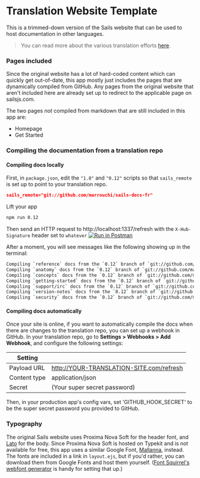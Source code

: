 # Translation Website Template

This is a trimmed-down version of the Sails website that can be used to host documentation in other languages.

> You can read more about the various translation efforts [here](https://github.com/balderdashy/sails-docs#in-other-languages).

### Pages included

Since the original website has a lot of hard-coded content which can quickly get out-of-date, this app mostly just includes the pages that are dynamically compiled from GitHub. Any pages from the original website that aren't included here are already set up to redirect to the applicable page on sailsjs.com.

The two pages _not_ compiled from markdown that are still included in this app are:

+ Homepage
+ Get Started


### Compiling the documentation from a translation repo

#### Compiling docs locally

First, in `package.json`, edit the `"1.0"` and `"0.12"` scripts so that `sails_remote` is set up to point to your translation repo.

```json
sails_remote="git://github.com/marrouchi/sails-docs-fr"
```

Lift your app

```bash
npm run 0.12
```

Then send an HTTP request to http://localhost:1337/refresh with the `X-Hub-Signature` header set to `whatever`
[![Run in Postman](https://s3.amazonaws.com/postman-static/run-button.png)](https://www.getpostman.com/run-collection/0b8126a8c7ae514d8418)

After a moment, you will see messages like the following showing up in the terminal:

```bash
Compiling `reference` docs from the `0.12` branch of `git://github.com/marrouchi/sails-docs-fr`...
Compiling `anatomy` docs from the `0.12` branch of `git://github.com/marrouchi/sails-docs-fr`...
Compiling `concepts` docs from the `0.12` branch of `git://github.com/marrouchi/sails-docs-fr`...
Compiling `getting-started` docs from the `0.12` branch of `git://github.com/marrouchi/sails-docs-fr`...
Compiling `support/irc` docs from the `0.12` branch of `git://github.com/marrouchi/sails-docs-fr`...
Compiling `version-notes` docs from the `0.12` branch of `git://github.com/marrouchi/sails-docs-fr`...
Compiling `security` docs from the `0.12` branch of `git://github.com/marrouchi/sails-docs-fr`...
```

#### Compiling docs automatically

Once your site is online, if you want to automatically compile the docs when there are changes to the translation repo,
you can set up a webhook in GitHub. In your translation repo, go to **Settings > Webhooks > Add Webhook**, and configure the following settings:

| Setting      |                                          |
| ------------ | ---------------------------------------- |
| Payload URL  | http://YOUR-TRANSLATION-SITE.com/refresh |
| Content type | application/json                         |
| Secret       | (Your super secret password)             |

Then, in your production app's config vars, set 'GITHUB_HOOK_SECRET' to be the super secret password you provided to GitHub. 

### Typography

The original Sails website uses Proxima Nova Soft for the header font, and [Lato](https://fonts.google.com/specimen/Lato) for the body.
Since Proxima Nova Soft is hosted on Typekit and is not available for free, this app uses a similar Google Font, [Mallanna](https://fonts.google.com/specimen/Mallanna?selection.family=Mallanna), instead. The fonts are included in a link in `layout.ejs`, but if you'd rather, you can download them from Google Fonts and host them yourself. ([Font Squirrel's webfont generator](https://www.fontsquirrel.com/tools/webfont-generator) is handy for setting that up.)
